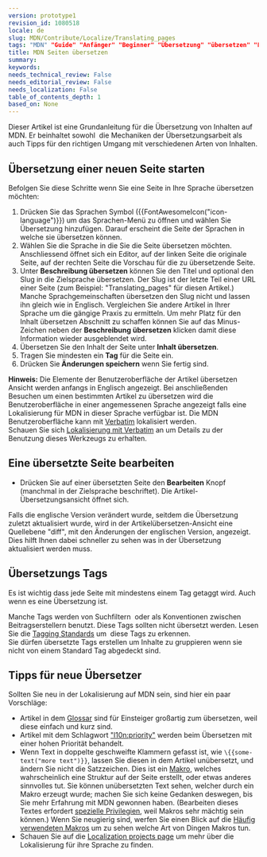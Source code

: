 ```yaml
---
version: prototype1
revision_id: 1080518
locale: de
slug: MDN/Contribute/Localize/Translating_pages
tags: "MDN" "Guide" "Anfänger" "Beginner" "Übersetzung" "übersetzen" "Lokalisation" "Seite Übersetzen"
title: MDN Seiten übersetzen
summary: 
keywords: 
needs_technical_review: False
needs_editorial_review: False
needs_localization: False
table_of_contents_depth: 1
based_on: None
---
```

<p>Dieser Artikel ist eine Grundanleitung für die Übersetzung von Inhalten auf MDN. Er beinhaltet sowohl&nbsp; die Mechaniken der Übersetzungsarbeit als auch Tipps für den richtigen Umgang mit verschiedenen Arten von Inhalten.</p>

<h2 id="Übersetzung_einer_neuen_Seite_starten">Übersetzung einer neuen Seite starten</h2>

<p>Befolgen Sie diese Schritte wenn Sie eine Seite in Ihre Sprache übersetzen möchten:</p>

<ol>
 <li>Drücken Sie das Sprachen Symbol ({{FontAwesomeIcon("icon-language")}}) um das Sprachen-Menü zu öffnen und wählen Sie Übersetzung hinzufügen. Darauf erscheint die Seite der Sprachen in welche sie übersetzen können.</li>
 <li>Wählen Sie die Sprache in die Sie die Seite übersetzen möchten. Anschliessend öffnet sich ein Editor, auf der linken Seite die originale Seite, auf der rechten Seite die Vorschau für die zu übersetzende Seite.</li>
 <li>Unter <strong>Beschreibung übersetzen</strong> können Sie den Titel und optional den Slug in die Zielsprache übersetzen. Der Slug ist der letzte Teil einer URL einer Seite (zum Beispiel: "Translating_pages" für diesen Artikel.) Manche Sprachgemeinschaften übersetzen den Slug nicht und lassen ihn gleich wie in Englisch. Vergleichen Sie andere Artikel in Ihrer Sprache um die gängige Praxis zu ermitteln. Um mehr Platz für den Inhalt übersetzen Abschnitt zu schaffen können Sie auf das Minus-Zeichen neben der <strong>Beschreibung übersetzen</strong> klicken damit diese Information wieder ausgeblendet wird.</li>
 <li>Übersetzen Sie den Inhalt der Seite unter <strong>Inhalt übersetzen</strong>.</li>
 <li>Tragen Sie mindesten ein <strong>Tag</strong> für die Seite ein.</li>
 <li>Drücken Sie<strong> Änderungen speichern</strong> wenn Sie fertig sind.</li>
</ol>

<div class="note"><strong>Hinweis:</strong> Die Elemente der Benutzeroberfläche der Artikel übersetzen Ansicht werden anfangs in Englisch angezeigt. Bei anschließenden Besuchen um einen bestimmten Artikel zu übersetzen wird die Benutzeroberfläche in einer angemessenen Sprache angezeigt falls eine Lokalisierung für MDN in dieser Sprache verfügbar ist. Die MDN Benutzeroberfläche kann mit <a href="https://localize.mozilla.org/projects/mdn/" title="https://localize.mozilla.org/projects/mdn/">Verbatim</a> lokalisiert werden.<br />
Schauen Sie sich <a href="/en-US/docs/Mozilla/Localization/Localizing_with_Verbatim" title="/en-US/docs/Mozilla/Localization/Localizing_with_Verbatim">Lokalisierung mit Verbatim</a> an um Details zu der Benutzung dieses Werkzeugs zu erhalten.</div>

<h2 id="Eine_übersetzte_Seite_bearbeiten">Eine übersetzte Seite bearbeiten</h2>

<ul>
 <li>Drücken Sie auf einer übersetzten Seite den <strong>Bearbeiten</strong> Knopf (manchmal in der Zielsprache beschriftet). Die Artikel-Übersetzungsansicht öffnet sich.</li>
</ul>

<p>Falls die englische Version verändert wurde, seitdem die Übersetzung zuletzt aktualisiert wurde, wird in der Artikelübersetzen-Ansicht eine Quellebene "diff", mit den Änderungen der englischen Version, angezeigt. Dies hilft Ihnen dabei schneller zu sehen was in der Übersetzung aktualisiert werden muss.</p>

<h2 id="Übersetzungs_Tags">Übersetzungs Tags</h2>

<p>Es ist wichtig dass jede Seite mit mindestens einem Tag getaggt wird. Auch wenn es eine Übersetzung ist.</p>

<p>Manche Tags werden von Suchfiltern&nbsp; oder als Konventionen zwischen Beitragserstellern benutzt. Diese Tags sollten nicht übersetzt werden. Lesen Sie die <a href="/en-US/docs/Project:MDN/Contributing/Tagging_standards">Tagging Standards</a> um&nbsp; diese Tags zu erkennen.<br />
 Sie dürfen übersetzte Tags erstellen um Inhalte zu gruppieren wenn sie nicht von einem Standard Tag abgedeckt sind.</p>

<h2 id="Tipps_für_neue_Übersetzer">Tipps für neue Übersetzer</h2>

<p>Sollten Sie neu in der Lokalisierung auf MDN sein, sind hier ein paar Vorschläge:</p>

<ul>
 <li>Artikel in dem <a href="/de/docs/Glossary">Glossar</a> sind für Einsteiger großartig zum übersetzen, weil diese einfach und kurz sind.</li>
 <li>Artikel mit dem Schlagwort <a href="/en-US/docs/tag/l10n:priority">"l10n:priority"</a> werden beim Übersetzen mit einer hohen Priorität behandelt.</li>
 <li>Wenn Text in doppelte geschweifte Klammern gefasst ist, wie <code>\{{some-text("more text")}}</code>, lassen Sie diesen in dem Artikel unübersetzt, und ändern Sie nicht die Satzzeichen. Dies ist ein <a href="/en-US/docs/MDN/Contribute/Structures/Macros">Makro</a>, welches wahrscheinlich eine Struktur auf der Seite erstellt, oder etwas anderes sinnvolles tut. Sie können unübersetzten Text sehen, welcher durch ein Makro erzeugt wurde; machen Sie sich keine Gedanken deswegen, bis Sie mehr Erfahrung mit MDN gewonnen haben. (Bearbeiten dieses Textes erfordert <a href="/en-US/docs/MDN/Contribute/Tools/Template_editing">spezielle Privilegien</a>, weil Makros sehr mächtig sein können.) Wenn Sie neugierig sind, werfen Sie einen Blick auf die <a href="/en-US/docs/MDN/Contribute/Structures/Macros/Commonly-used_macros">Häufig verwendeten Makros</a> um zu sehen welche Art von Dingen Makros tun.</li>
 <li>Schauen Sie auf die <a href="/en-US/docs/MDN/Contribute/Localize/Localization_projects">Localization projects page</a> um mehr über die Lokalisierung für ihre Sprache zu finden.</li>
</ul>

